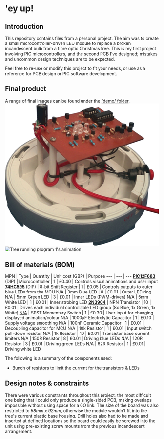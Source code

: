 # 'ey up!

## Introduction
This repository contains files from a personal project. The aim was to create a small microcontroller-driven LED module to replace a broken incandescent bulb from a fibre optic Christmas tree. This is my first project involving PIC microcontrollers, and the second PCB I've designed; mistakes and uncommon design techniques are to be expected.

Feel free to re-use or modify this project to fit your needs, or use as a reference for PCB design or PIC software development.

## Final product
A range of final images can be found under the [/demo/ folder](/demo).
<img src="demo/pcb-final.jpg" alt="Final PCB setup" width="600"/>
<img src="demo/prog1-demo.gif" alt="Tree running program 1's animation" width="300"/>

## Bill of materials (BOM)

MPN | Type | Quantity | Unit cost (GBP) | Purpose
--- | --- | ---
[**PIC12F683**](https://www.microchip.com/wwwproducts/en/PIC12F683) (DIP) | Microcontroller | 1 | £0.40 | Controls visual animations and user input
[**74HC595**](http://www.ti.com/lit/ds/symlink/sn74hc595.pdf) (DIP) | 8-bit Shift Register | 1 | £0.05 | Controls outputs to outer blue LEDs from the MCU
N/A | 3mm Blue LED | 8 | £0.01 | Outer LED ring
N/A | 5mm Green LED | 3 | £0.01 | Inner LEDs (PWM-driven)
N/A | 5mm White LED | 1 | £0.01 | Inner strobing LED
[**2N3904**](https://www.onsemi.com/pub/Collateral/2N3903-D.PDF) | NPN Transistor | 10 | £0.01 | Drives each individual controllable LED group (8x Blue, 1x Green, 1x White)
[N/A](https://www.ebay.co.uk/itm/AC-1-5A-250V-3A-125V-Red-Square-Momentary-SPST-Push-Button-Switch-6-Pcs/183740567110) | SPST Momentary Switch | 1 | £0.30 | User input for changing displayed animation/colour
N/A | 1000μF Electrolytic Capacitor | 1 | £0.10 | Supply voltage smoothing
N/A | 100nF Ceramic Capacitor | 1 | £0.01 | Decoupling capacitor for MCU
N/A | 10k Resistor | 1 | £0.01 | Input switch pull-down resistor
N/A | 1k Resistor | 10 | £0.01 | Transistor base current limiters
N/A | 150R Resistor | 8 | £0.01 | Driving blue LEDs
N/A | 120R Resistor | 3 | £0.01 | Driving green LEDs
N/A | 62R Resistor | 1 | £0.01 | Driving white LED

The following is a summary of the components used:
- Bunch of resistors to limit the current for the transistors & LEDs

## Design notes & constraints
There were various constraints throughout this project, the most difficult one being that I could only produce a single-sided PCB, making overlaps impossible without using space for a 0Ω link. The size of the board was also restricted to *68mm x 92mm*, otherwise the module wouldn't fit into the tree's current plastic base housing. Drill holes also had to be made and inserted at defined locations so the board could easily be screwed into the unit using pre-existing screw mounts from the previous incandescent arrangement.